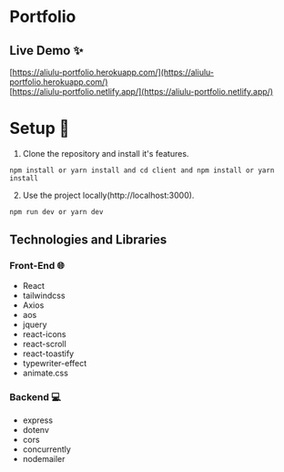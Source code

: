 # Portfolio

## Live Demo ✨

[https://aliulu-portfolio.herokuapp.com/](https://aliulu-portfolio.herokuapp.com/)
<br />
[https://aliulu-portfolio.netlify.app/](https://aliulu-portfolio.netlify.app/)


# Setup 🚀

1. Clone the repository and install it's features.

```
npm install or yarn install and cd client and npm install or yarn install
```

2. Use the project locally(http://localhost:3000).

```
npm run dev or yarn dev
```
## Technologies and Libraries

### Front-End 🌐
- React
- tailwindcss
- Axios
- aos
- jquery
- react-icons
- react-scroll
- react-toastify
- typewriter-effect
- animate.css

### Backend 💻
- express
- dotenv
- cors 
- concurrently
- nodemailer

